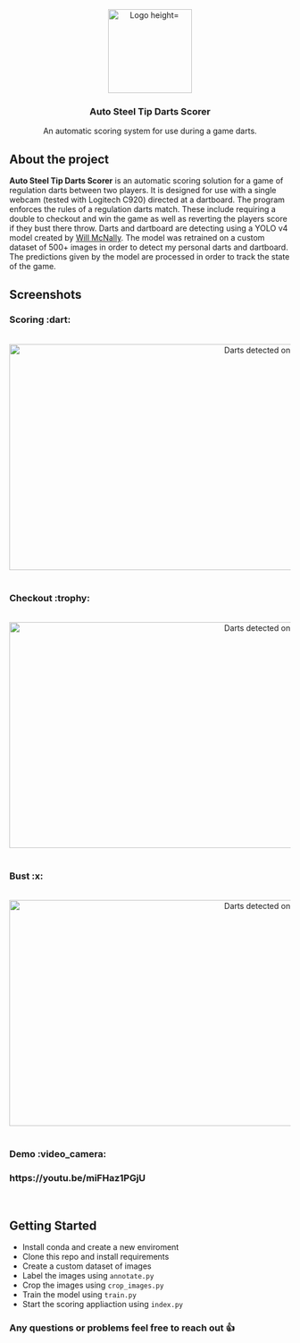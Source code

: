 
<div align="center">
  <img src="https://github.com/user-attachments/assets/a2b2f893-a33e-46b7-a1a9-607ce83a1e82" alt="Logo height="150" width="150">
  <br/>
  <h3>Auto Steel Tip Darts Scorer</h3>
  <p align="center">An automatic scoring system for use during a game darts. </p>
  
</div>
<div>
  <h2>About the project</h2>
  <p><b>Auto Steel Tip Darts Scorer</b> is an automatic scoring solution for a game of regulation darts between two players. It is designed for use with a single webcam (tested with Logitech C920) directed at a dartboard. The program enforces the rules of a regulation darts match. These include requiring a double to checkout and win the game as well as
  reverting the players score if they bust there throw. Darts and dartboard are detecting using a YOLO v4 model created by <a href="https://github.com/wmcnally">Will McNally</a>. The model was retrained on a custom dataset of 500+ images in order to detect my personal darts and dartboard. The predictions given by the model are processed in order to track the state of the game.
</div>

<h2>Screenshots</h2>
<h3>Scoring :dart: </h3>
<div align="center">
  <br/>
<img src="https://github.com/user-attachments/assets/eafdf737-10c1-4e1e-9c46-07083b3f0795" alt="Darts detected on board" height="404" width="915" align="center">
</div>
<br/>
<h3>Checkout :trophy: </h3>
<div align="center">
  <br/>
<img src="https://github.com/user-attachments/assets/20573740-e875-4f56-90f0-725835f382c0" alt="Darts detected on board" height="404" width="915" align="center">
</div>
<br/>
<h3>Bust :x: </h3>
<div align="center">
  <br/>
<img src="https://github.com/user-attachments/assets/1eb0b081-3556-42f4-9d2a-36bc84c493f0" alt="Darts detected on board" height="404" width="915" align="center">
</div>
<br/>
<h3>Demo :video_camera:</h3>
<div>
  <h3><b>https://youtu.be/miFHaz1PGjU</b></h3>
</div>
<br/>
<h2>Getting Started</h2>
<ul>
  <li>Install conda and create a new enviroment</li>
  <li>Clone this repo  and install requirements</li>
  <li>Create a custom dataset of images</li>
  <li>Label the images using <code>annotate.py</code></li>
  <li>Crop the images using <code>crop_images.py</code></li>
  <li>Train the model using <code>train.py</code></li>
  <li>Start the scoring appliaction using <code>index.py</code></li>
</ul>

### Any questions or problems feel free to reach out :thumbsup:
















